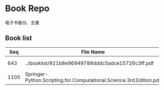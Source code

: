 Book Repo
=========

电子书备份、去重

Book list
---------

| Seq | File Name | Size | MD5 |
| --- | --------- | ---- | --- |
| 643 | ../booklist/921b8e96949788dddc5adce15726c3ff.pdf | 6.1 MB | 921b8e96949788dddc5adce15726c3ff | 
| 1100 | Springer-Python.Scripting.for.Computational.Science.3rd.Edition.pdf | 6.1 MB | 921b8e96949788dddc5adce15726c3ff | 
